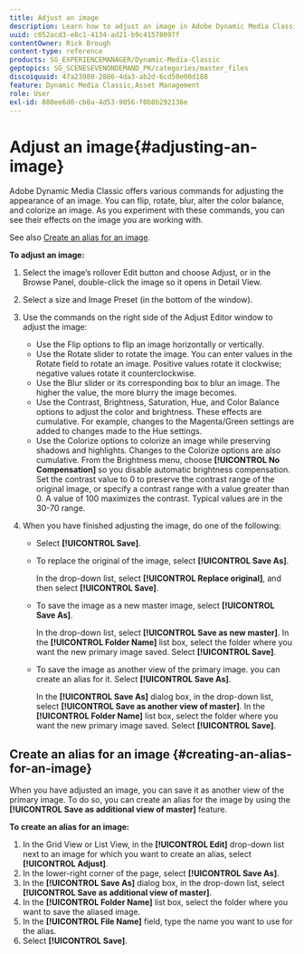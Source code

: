 ```yaml
---
title: Adjust an image
description: Learn how to adjust an image in Adobe Dynamic Media Classic.
uuid: c052acd3-e8c1-4134-ad21-b9c41578097f
contentOwner: Rick Brough
content-type: reference
products: SG_EXPERIENCEMANAGER/Dynamic-Media-Classic
geptopics: SG_SCENESEVENONDEMAND_PK/categories/master_files
discoiquuid: 47a23980-2886-4da3-ab2d-6cd50e00d188
feature: Dynamic Media Classic,Asset Management
role: User
exl-id: 880ee6d0-cb0a-4d53-9056-f0b8b292136e
---
```

# Adjust an image{#adjusting-an-image}

Adobe Dynamic Media Classic offers various commands for adjusting the appearance of an image. You can flip, rotate, blur, alter the color balance, and colorize an image. As you experiment with these commands, you can see their effects on the image you are working with.

See also [Create an alias for an image](adjusting-image.md#creating_an_alias_for_an_image).

**To adjust an image:**

1. Select the image’s rollover Edit button and choose Adjust, or in the Browse Panel, double-click the image so it opens in Detail View.
1. Select a size and Image Preset (in the bottom of the window).
1. Use the commands on the right side of the Adjust Editor window to adjust the image:

    * Use the Flip options to flip an image horizontally or vertically.
    * Use the Rotate slider to rotate the image. You can enter values in the Rotate field to rotate an image. Positive values rotate it clockwise; negative values rotate it counterclockwise.
    * Use the Blur slider or its corresponding box to blur an image. The higher the value, the more blurry the image becomes.
    * Use the Contrast, Brightness, Saturation, Hue, and Color Balance options to adjust the color and brightness. These effects are cumulative. For example, changes to the Magenta/Green settings are added to changes made to the Hue settings.
    * Use the Colorize options to colorize an image while preserving shadows and highlights. Changes to the Colorize options are also cumulative. From the Brightness menu, choose **[!UICONTROL No Compensation]** so you disable automatic brightness compensation. Set the contrast value to 0 to preserve the contrast range of the original image, or specify a contrast range with a value greater than 0. A value of 100 maximizes the contrast. Typical values are in the 30-70 range.

1. When you have finished adjusting the image, do one of the following:

    * Select **[!UICONTROL Save]**.

    * To replace the original of the image, select **[!UICONTROL Save As]**.

      In the drop-down list, select **[!UICONTROL Replace original]**, and then select **[!UICONTROL Save]**.

    * To save the image as a new master image, select **[!UICONTROL Save As]**.

      In the drop-down list, select **[!UICONTROL Save as new master]**.
      In the **[!UICONTROL Folder Name]** list box, select the folder where you want the new primary image saved.
      Select **[!UICONTROL Save]**.

    * To save the image as another view of the primary image. you can create an alias for it. Select **[!UICONTROL Save As]**.

      In the **[!UICONTROL Save As]** dialog box, in the drop-down list, select **[!UICONTROL Save as another view of master]**.
      In the **[!UICONTROL Folder Name]** list box, select the folder where you want the new primary image saved.
      Select **[!UICONTROL Save]**.

## Create an alias for an image {#creating-an-alias-for-an-image}

When you have adjusted an image, you can save it as another view of the primary image. To do so, you can create an alias for the image by using the **[!UICONTROL Save as additional view of master]** feature.

**To create an alias for an image:**

1. In the Grid View or List View, in the **[!UICONTROL Edit]** drop-down list next to an image for which you want to create an alias, select **[!UICONTROL Adjust]**.
1. In the lower-right corner of the page, select **[!UICONTROL Save As]**.
1. In the **[!UICONTROL Save As]** dialog box, in the drop-down list, select **[!UICONTROL Save as additional view of master]**.
1. In the **[!UICONTROL Folder Name]** list box, select the folder where you want to save the aliased image.
1. In the **[!UICONTROL File Name]** field, type the name you want to use for the alias.
1. Select **[!UICONTROL Save]**.
